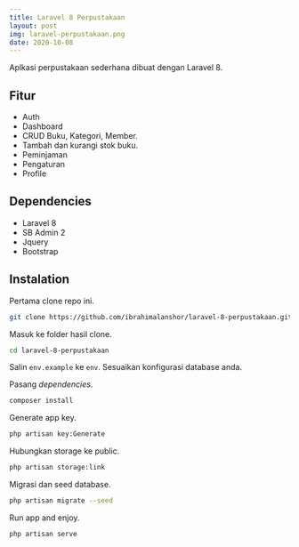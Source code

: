 ```yaml
---
title: Laravel 8 Perpustakaan
layout: post
img: laravel-perpustakaan.png
date: 2020-10-08
---
```


Aplkasi perpustakaan sederhana dibuat dengan Laravel 8.

## Fitur

* Auth
* Dashboard
* CRUD Buku, Kategori, Member.
* Tambah dan kurangi stok buku.
* Peminjaman
* Pengaturan
* Profile

## Dependencies

* Laravel 8
* SB Admin 2
* Jquery
* Bootstrap

## Instalation

Pertama clone repo ini.

```bash
git clone https://github.com/ibrahimalanshor/laravel-8-perpustakaan.git
```

Masuk ke folder hasil clone.

```bash
cd laravel-8-perpustakaan
```

Salin `env.example` ke `env`. Sesuaikan konfigurasi database anda.

Pasang *dependencies*.

```bash
composer install
```

Generate app key.

```bash
php artisan key:Generate
```

Hubungkan storage ke public.

```bash
php artisan storage:link
```

Migrasi dan seed database.

```bash
php artisan migrate --seed
```

Run app and enjoy.

```
php artisan serve
```